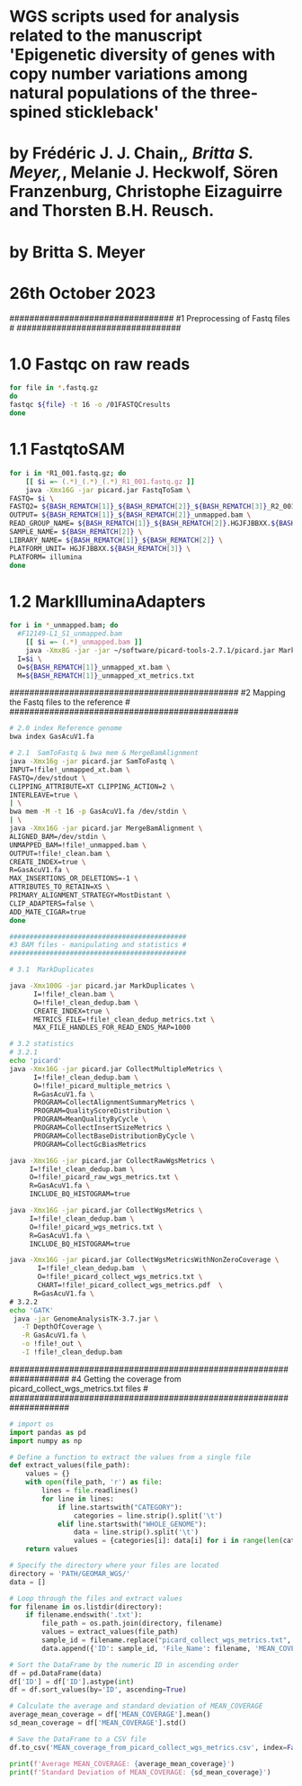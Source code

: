 # WGS scripts used for analysis related to the manuscript 'Epigenetic diversity of genes with copy number variations among natural populations of the three-spined stickleback'
# by Frédéric J. J. Chain,*, Britta S. Meyer,*, Melanie J. Heckwolf, Sören Franzenburg, Christophe Eizaguirre and Thorsten B.H. Reusch.

# by Britta S. Meyer 
# 26th October 2023

#################################
#1 Preprocessing of Fastq files #
#################################

# 1.0 Fastqc on raw reads
```bash
for file in *.fastq.gz
do
fastqc ${file} -t 16 -o /01FASTQCresults
done
```

# 1.1 FastqtoSAM
```bash
for i in *R1_001.fastq.gz; do
    [[ $i =~ (.*)_(.*)_(.*)_R1_001.fastq.gz ]]
    java -Xmx16G -jar picard.jar FastqToSam \
FASTQ= $i \
FASTQ2= ${BASH_REMATCH[1]}_${BASH_REMATCH[2]}_${BASH_REMATCH[3]}_R2_001.fastq.gz \
OUTPUT= ${BASH_REMATCH[1]}_${BASH_REMATCH[2]}_unmapped.bam \
READ_GROUP_NAME= ${BASH_REMATCH[1]}_${BASH_REMATCH[2]}.HGJFJBBXX.${BASH_REMATCH[3]} \
SAMPLE_NAME= ${BASH_REMATCH[2]} \
LIBRARY_NAME= ${BASH_REMATCH[1]}_${BASH_REMATCH[2]} \
PLATFORM_UNIT= HGJFJBBXX.${BASH_REMATCH[3]} \
PLATFORM= illumina
done
```

# 1.2 MarkIlluminaAdapters
```bash
for i in *_unmapped.bam; do
  #F12149-L1_S1_unmapped.bam
    [[ $i =~ (.*)_unmapped.bam ]]
    java -Xmx8G -jar -jar ~/software/picard-tools-2.7.1/picard.jar MarkIlluminaAdapters \
  I=$i \
  O=${BASH_REMATCH[1]}_unmapped_xt.bam \
  M=${BASH_REMATCH[1]}_unmapped_xt_metrics.txt
```

##############################################
#2 Mapping the Fastq files to the reference #
##############################################
```bash
# 2.0 index Reference genome
bwa index GasAcuV1.fa

# 2.1  SamToFastq & bwa mem & MergeBamAlignment
java -Xmx16g -jar picard.jar SamToFastq \
INPUT=!file!_unmapped_xt.bam \
FASTQ=/dev/stdout \
CLIPPING_ATTRIBUTE=XT CLIPPING_ACTION=2 \
INTERLEAVE=true \
| \
bwa mem -M -t 16 -p GasAcuV1.fa /dev/stdin \
| \
java -Xmx16G -jar picard.jar MergeBamAlignment \
ALIGNED_BAM=/dev/stdin \
UNMAPPED_BAM=!file!_unmapped.bam \
OUTPUT=!file!_clean.bam \
CREATE_INDEX=true \
R=GasAcuV1.fa \
MAX_INSERTIONS_OR_DELETIONS=-1 \
ATTRIBUTES_TO_RETAIN=XS \
PRIMARY_ALIGNMENT_STRATEGY=MostDistant \
CLIP_ADAPTERS=false \
ADD_MATE_CIGAR=true
done

############################################
#3 BAM files - manipulating and statistics #
############################################

# 3.1  MarkDuplicates

java -Xmx100G -jar picard.jar MarkDuplicates \
      I=!file!_clean.bam \
      O=!file!_clean_dedup.bam \
      CREATE_INDEX=true \
      METRICS_FILE=!file!_clean_dedup_metrics.txt \
      MAX_FILE_HANDLES_FOR_READ_ENDS_MAP=1000

# 3.2 statistics
# 3.2.1
echo 'picard'
java -Xmx16G -jar picard.jar CollectMultipleMetrics \
      I=!file!_clean_dedup.bam \
      O=!file!_picard_multiple_metrics \
      R=GasAcuV1.fa \
      PROGRAM=CollectAlignmentSummaryMetrics \
      PROGRAM=QualityScoreDistribution \
      PROGRAM=MeanQualityByCycle \
      PROGRAM=CollectInsertSizeMetrics \
      PROGRAM=CollectBaseDistributionByCycle \
      PROGRAM=CollectGcBiasMetrics

java -Xmx16G -jar picard.jar CollectRawWgsMetrics \
     I=!file!_clean_dedup.bam \
     O=!file!_picard_raw_wgs_metrics.txt \
     R=GasAcuV1.fa \
     INCLUDE_BQ_HISTOGRAM=true

java -Xmx16G -jar picard.jar CollectWgsMetrics \
     I=!file!_clean_dedup.bam \
     O=!file!_picard_wgs_metrics.txt \
     R=GasAcuV1.fa \
     INCLUDE_BQ_HISTOGRAM=true

java -Xmx16G -jar picard.jar CollectWgsMetricsWithNonZeroCoverage \
       I=!file!_clean_dedup.bam  \
       O=!file!_picard_collect_wgs_metrics.txt \
       CHART=!file!_picard_collect_wgs_metrics.pdf  \
      R=GasAcuV1.fa \
# 3.2.2
echo 'GATK'
 java -jar GenomeAnalysisTK-3.7.jar \
   -T DepthOfCoverage \
   -R GasAcuV1.fa \
   -o !file!_out \
   -I !file!_clean_dedup.bam
```

####################################################################
#4 Getting the coverage from  picard_collect_wgs_metrics.txt files #
####################################################################  

```python
# import os
import pandas as pd
import numpy as np

# Define a function to extract the values from a single file
def extract_values(file_path):
    values = {}
    with open(file_path, 'r') as file:
        lines = file.readlines()
        for line in lines:
            if line.startswith("CATEGORY"):
                categories = line.strip().split('\t')
            elif line.startswith("WHOLE_GENOME"):
                data = line.strip().split('\t')
                values = {categories[i]: data[i] for i in range(len(categories))}
    return values

# Specify the directory where your files are located
directory = 'PATH/GEOMAR_WGS/'
data = []

# Loop through the files and extract values
for filename in os.listdir(directory):
    if filename.endswith('.txt'):
        file_path = os.path.join(directory, filename)
        values = extract_values(file_path)
        sample_id = filename.replace("picard_collect_wgs_metrics.txt", "").split("_S")[1].rstrip('_')  # Extract e.g. "S48" from the filename
        data.append({'ID': sample_id, 'File_Name': filename, 'MEAN_COVERAGE': float(values['MEAN_COVERAGE']), 'SD_COVERAGE': float(values['SD_COVERAGE']), 'MEDIAN_COVERAGE': float(values['MEDIAN_COVERAGE'])})

# Sort the DataFrame by the numeric ID in ascending order
df = pd.DataFrame(data)
df['ID'] = df['ID'].astype(int)
df = df.sort_values(by='ID', ascending=True)

# Calculate the average and standard deviation of MEAN_COVERAGE
average_mean_coverage = df['MEAN_COVERAGE'].mean()
sd_mean_coverage = df['MEAN_COVERAGE'].std()

# Save the DataFrame to a CSV file
df.to_csv('MEAN_coverage_from_picard_collect_wgs_metrics.csv', index=False)

print(f'Average MEAN_COVERAGE: {average_mean_coverage}')
print(f'Standard Deviation of MEAN_COVERAGE: {sd_mean_coverage}')
```
